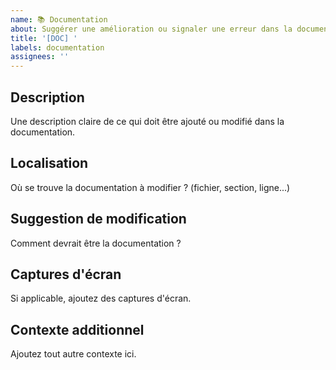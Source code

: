 ```yaml
---
name: 📚 Documentation
about: Suggérer une amélioration ou signaler une erreur dans la documentation
title: '[DOC] '
labels: documentation
assignees: ''
---
```


## Description

Une description claire de ce qui doit être ajouté ou modifié dans la documentation.

## Localisation

Où se trouve la documentation à modifier ? (fichier, section, ligne...)

## Suggestion de modification

Comment devrait être la documentation ?

## Captures d'écran

Si applicable, ajoutez des captures d'écran.

## Contexte additionnel

Ajoutez tout autre contexte ici.
